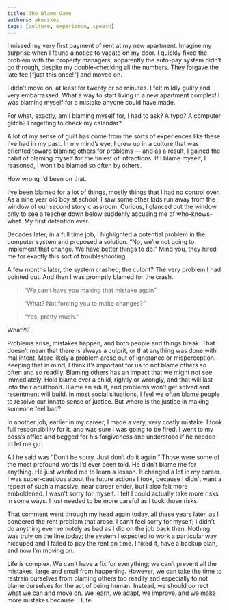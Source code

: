 ```yaml
---
title: The Blame Game 
authors: akecskes
tags: [culture, experience, speech]
---
```


I missed my very first payment of rent at my new apartment. Imagine my surprise when I found a notice to vacate on my door. I quickly fixed the problem with the property managers; apparently the auto-pay system didn’t go through, despite my double-checking all the numbers. They forgave the late fee [“just this once!”] and moved on.

I didn’t move on, at least for twenty or so minutes. I felt mildly guilty and very embarrassed. What a way to start living in a new apartment complex! I was blaming myself for a mistake anyone could have made.

For what, exactly, am I blaming myself for, I had to ask? A typo? A computer glitch? Forgetting to check my calendar? 

A lot of my sense of guilt has come from the sorts of experiences like these I’ve had in my past. In my mind’s eye, I grew up in a culture that was oriented toward blaming others for problems &mdash; and as a result, I gained the habit of blaming myself for the tiniest of infractions. If I blame myself, I reasoned, I won’t be blamed so often by others.

How wrong I’d been on that.

<!--truncate-->

I’ve been blamed for a lot of things, mostly things that I had no control over. As a nine year old boy at school, I saw some other kids run away from the window of our second story classroom. Curious, I glanced out the window only to see a teacher down below suddenly accusing me of who-knows-what. My first detention ever.

Decades later, in a full time job, I highlighted a potential problem in the computer system and proposed a solution. “No, we’re not going to implement that change. We have better things to do.” Mind you, they hired me for exactly this sort of troubleshooting.

A few months later, the system crashed; the culprit? The very problem I had pointed out. And then I was promptly blamed for the crash.

> “We can’t have you making that mistake again”

>“What? Not forcing you to make changes?”

> “Yes, pretty much.”

What?!?

Problems arise, mistakes happen, and both people and things break.  That doesn’t mean that there is always a culprit, or that anything was done with mal intent. More likely a problem arose out of ignorance or misperception. Keeping that in mind, I think it’s important for us to not blame others so often and so readily.  Blaming others has an impact that we might not see immediately. Hold blame over a child, rightly or wrongly, and that will last into their adulthood. Blame an adult, and problems won’t get solved and resentment will build. In most social situations, I feel we often blame people to resolve our innate sense of justice. But where is the justice in making someone feel bad?

In another job, earlier in my career, I made a very, very costly mistake. I took full responsibility for it, and was sure I was going to be fired. I went to my boss’s office and begged for his forgiveness and understood if he needed to let me go.

All he said was “Don’t be sorry. Just don’t do it again.” Those were some of the most profound words I’d ever been told. He didn’t blame me for anything. He just wanted me to learn a lesson. It changed a lot in my career. I was super-cautious about the future actions I took, because I didn’t want a repeat of such a massive, near career ender, but I also felt more emboldened. I wasn’t sorry for myself. I felt I could actually take more risks in some ways. I just needed to be more careful as I took those risks. 

That comment went through my head again today, all these years later, as I pondered the rent problem that arose. I can’t feel sorry for myself; I didn’t do anything even remotely as bad as I did on the job back then. Nothing was truly on the line today; the system I expected to work a particular way hiccuped and I failed to pay the rent on time. I fixed it, have a backup plan, and now I’m moving on.

Life is complex. We can’t have a fix for everything; we can’t prevent all the mistakes, large and small from happening. However, we can take the time to restrain ourselves from blaming others too readily and especially to not blame ourselves for the act of being human. Instead, we should correct what we can and move on. We learn, we adapt, we improve, and we make more mistakes because&#8230; Life.

